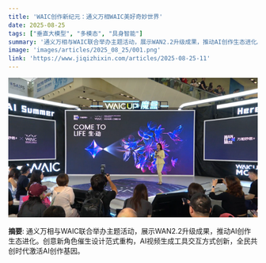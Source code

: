 ```yaml
---
title: 'WAIC创作新纪元：通义万相WAIC美好奇妙世界'
date: 2025-08-25
tags: ["垂直大模型", "多模态", "具身智能"]
summary: '通义万相与WAIC联合举办主题活动，展示WAN2.2升级成果，推动AI创作生态进化。创意新角色催生设计范式重构，AI视频生成工具交互方式创新，全民共创时代激活AI创作基因。'
image: 'images/articles/2025_08_25/001.png'
link: 'https://www.jiqizhixin.com/articles/2025-08-25-11'
---
```

![WAIC创作新纪元：通义万相WAIC美好奇妙世界](images/articles/2025_08_25/001.png)

**摘要**: 通义万相与WAIC联合举办主题活动，展示WAN2.2升级成果，推动AI创作生态进化。创意新角色催生设计范式重构，AI视频生成工具交互方式创新，全民共创时代激活AI创作基因。
